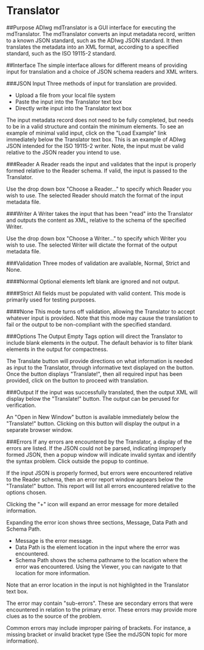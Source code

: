 # Translator
##Purpose
ADIwg mdTranslator is a GUI interface for executing the mdTranslator. The mdTranslator converts an input metadata record, written to a known JSON standard, such as the ADIwg JSON standard. It then translates  the metadata into an XML format, according to a specified standard, such as the ISO 19115-2 standard.

##Interface
The simple interface allows for different means of providing input for translation and a choice of JSON schema readers and XML writers.

###JSON Input
Three methods of input for translation are provided.
+ Upload a file from your local file system
+ Paste the input into the Translator text box
+ Directly write input into the Translator text box

The input metadata record does not need to be fully completed, but needs to be in a valid structure and contain the minimum elements. To see an example of minimal valid input, click on the "Load Example" link immediately below the Translator text box. This is an example of ADIwg JSON intended for the ISO 19115-2 writer. Note, the input must be valid relative to the JSON reader you intend to use.

###Reader
A Reader reads the input and validates that the input is properly formed relative to the Reader schema. If valid, the input is passed to the Translator.

Use the drop down box "Choose a Reader..." to specify which Reader you wish to use. The selected Reader should match the format of the input metadata file.

###Writer
A Writer takes the input that has been "read" into the Translator and outputs the content as XML, relative to the schema of the specified Writer.

Use the drop down box "Choose a Writer..." to specify which Writer you wish to use. The selected Writer will dictate the format of the output metadata file.

###Validation
Three modes of validation are available, Normal, Strict and None.

####Normal
Optional elements left blank are ignored and not output.

####Strict
All fields must be populated with valid content. This mode is primarily used for testing purposes.

####None
This mode turns off validation, allowing the Translator to accept whatever input is provided. Note that this mode may cause the translation to fail or the output to be non-compliant with the specified standard.

###Options
The Output Empty Tags option will direct the Translator to include blank elements in the output. The default behavior is to filter blank elements in the output for compactness.

The Translate button will provide directions on what information is needed as input to the Translator, through informative text displayed on the button. Once the button displays "Translate!", then all required input has been provided, click on the button to proceed with translation.

###Output
If the input was successfully translated, then the output XML will display below the "Translate!" button. The output can be perused for verification.

An "Open in New Window" button is available immediately below the "Translate!" button. Clicking on this button will display the output in a separate browser window.

###Errors
If any errors are encountered by the Translator, a display of the errors are listed. If the JSON could not be parsed, indicating improperly formed JSON, then a popup window will indicate invalid syntax and identify the syntax problem. Click outside the popup to continue.

If the input JSON is properly formed, but errors were encountered relative to the Reader schema, then an error report window appears below the "Translate!" button. This report will list all errors encountered relative to the options chosen.

Clicking the "+" icon will expand an error message for more detailed information.

Expanding the error icon shows three sections, Message, Data Path and Schema Path.

+ Message is the error message.
+ Data Path is the element location in the input where the error was encountered.
+ Schema Path shows the schema pathname to the location where the error was encountered. Using the Viewer, you can navigate to that location for more information.

Note that an error location in the input is not highlighted in the Translator text box.

The error may contain "sub-errors". These are secondary errors that were encountered in relation to the primary error. These errors may provide more clues as to the source of the problem.

Common errors may include improper pairing of brackets. For instance, a missing bracket or invalid bracket type (See the mdJSON topic for more information).

